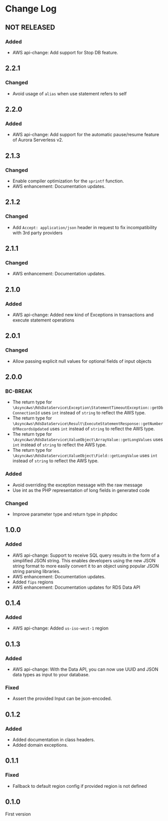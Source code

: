 # Change Log

## NOT RELEASED

### Added

- AWS api-change: Add support for Stop DB feature.

## 2.2.1

### Changed

- Avoid usage of `alias` when use statement refers to self

## 2.2.0

### Added

- AWS api-change: Add support for the automatic pause/resume feature of Aurora Serverless v2.

## 2.1.3

### Changed

- Enable compiler optimization for the `sprintf` function.
- AWS enhancement: Documentation updates.

## 2.1.2

### Changed

- Add `Accept: application/json` header in request to fix incompatibility with 3rd party providers

## 2.1.1

### Changed

- AWS enhancement: Documentation updates.

## 2.1.0

### Added

- AWS api-change: Added new kind of Exceptions in transactions and execute statement operations

## 2.0.1

### Changed

- Allow passing explicit null values for optional fields of input objects

## 2.0.0

### BC-BREAK

- The return type for `\AsyncAws\RdsDataService\Exception\StatementTimeoutException::getDbConnectionId` uses `int` instead of `string` to reflect the AWS type.
- The return type for `\AsyncAws\RdsDataService\Result\ExecuteStatementResponse::getNumberOfRecordsUpdated` uses `int` instead of `string` to reflect the AWS type.
- The return type for `\AsyncAws\RdsDataService\ValueObject\ArrayValue::getLongValues` uses `int` instead of `string` to reflect the AWS type.
- The return type for `\AsyncAws\RdsDataService\ValueObject\Field::getLongValue` uses `int` instead of `string` to reflect the AWS type.

### Added

- Avoid overriding the exception message with the raw message
- Use int as the PHP representation of long fields in generated code

### Changed

- Improve parameter type and return type in phpdoc

## 1.0.0

### Added

- AWS api-change: Support to receive SQL query results in the form of a simplified JSON string. This enables developers using the new JSON string format to more easily convert it to an object using popular JSON string parsing libraries.
- AWS enhancement: Documentation updates.
- Added `fips` regions
- AWS enhancement: Documentation updates for RDS Data API

## 0.1.4

### Added

- AWS api-change: Added `us-iso-west-1` region

## 0.1.3

### Added

- AWS api-change: With the Data API, you can now use UUID and JSON data types as input to your database.

### Fixed

- Assert the provided Input can be json-encoded.

## 0.1.2

### Added

- Added documentation in class headers.
- Added domain exceptions.

## 0.1.1

### Fixed

- Fallback to default region config if provided region is not defined

## 0.1.0

First version
